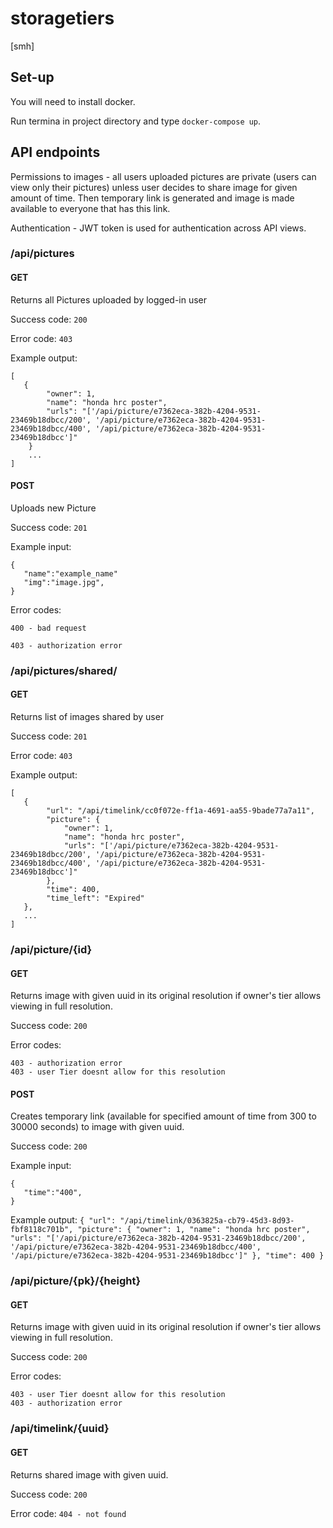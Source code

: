 # storagetiers
[smh]

## Set-up
You will need to install docker.

Run termina in project directory and type `docker-compose up`.

## API endpoints
Permissions to images - all users uploaded pictures are private (users can view only their pictures) unless user decides to share image for given amount of time. Then temporary link is generated and image is made available to everyone that has this link.

Authentication - JWT token is used for authentication across API views.

### /api/pictures

#### GET

Returns all Pictures uploaded by logged-in user

Success code: ```200```

Error code: ```403```

Example output:
```
[
   {
        "owner": 1,
        "name": "honda hrc poster",
        "urls": "['/api/picture/e7362eca-382b-4204-9531-23469b18dbcc/200', '/api/picture/e7362eca-382b-4204-9531-23469b18dbcc/400', '/api/picture/e7362eca-382b-4204-9531-23469b18dbcc']"
    }
    ...
]
```


#### POST

Uploads new Picture

Success code: `201`

Example input:

```
{
   "name":"example_name"
   "img":"image.jpg",
}
```

Error codes:

```
400 - bad request

403 - authorization error 
```

### /api/pictures/shared/

#### GET

Returns list of images shared by user

Success code: `201`

Error code: ```403```

Example output:

````
[
   {
        "url": "/api/timelink/cc0f072e-ff1a-4691-aa55-9bade77a7a11",
        "picture": {
            "owner": 1,
            "name": "honda hrc poster",
            "urls": "['/api/picture/e7362eca-382b-4204-9531-23469b18dbcc/200', '/api/picture/e7362eca-382b-4204-9531-23469b18dbcc/400', '/api/picture/e7362eca-382b-4204-9531-23469b18dbcc']"
        },
        "time": 400,
        "time_left": "Expired"
   },
   ...
]
````

### /api/picture/{id}

#### GET

Returns image with given uuid in its original resolution if owner's tier allows viewing in full resolution.

Success code: `200`

Error codes:

```
403 - authorization error
403 - user Tier doesnt allow for this resolution
```

#### POST

Creates temporary link (available for specified amount of time from 300 to 30000 seconds) to image with given uuid.

Success code: `200`


Example input:
```
{
   "time":"400",
}
```

Example output:
``
{
    "url": "/api/timelink/0363825a-cb79-45d3-8d93-fbf8118c701b",
    "picture": {
        "owner": 1,
        "name": "honda hrc poster",
        "urls": "['/api/picture/e7362eca-382b-4204-9531-23469b18dbcc/200', '/api/picture/e7362eca-382b-4204-9531-23469b18dbcc/400', '/api/picture/e7362eca-382b-4204-9531-23469b18dbcc']"
    },
    "time": 400
}
``

### /api/picture/{pk}/{height}

#### GET

Returns image with given uuid in its original resolution if owner's tier allows viewing in full resolution.

Success code: `200`

Error codes:

```
403 - user Tier doesnt allow for this resolution
403 - authorization error
```

### /api/timelink/{uuid}

#### GET

Returns shared image with given uuid.

Success code: `200`

Error code: `404 - not found`

